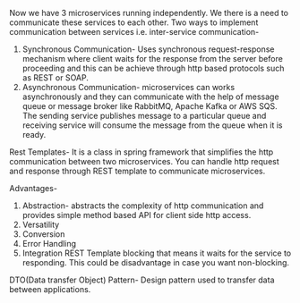 Now we have 3 microservices running independently.
We there is a need to communicate these services to each other.
Two ways to implement communication between services i.e. inter-service communication-
1. Synchronous Communication- Uses synchronous request-response mechanism where client waits for the response from the server before proceeding and this can be achieve through http based protocols such as REST or SOAP.
2. Asynchronous Communication- microservices can works asynchronously and they can communicate with the help of message queue or message broker like RabbitMQ, Apache Kafka or AWS SQS. The sending service publishes message to a particular queue and receiving service will consume the message from the queue when it is ready.

Rest Templates- It is a class in spring framework that simplifies the http communication between two microservices.
You can handle http request and response through REST template to communicate microservices.

Advantages-
1. Abstraction- abstracts the complexity of http communication and provides simple method based API for client side http access.
2. Versatility
3. Conversion
4. Error Handling
5. Integration
REST Template blocking that means it waits for the service to responding. This could be disadvantage in case you want non-blocking.

DTO(Data transfer Object) Pattern-
Design pattern used to transfer data between applications.
